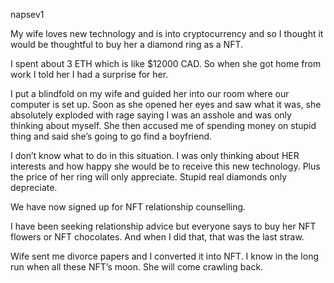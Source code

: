 napsev1

My wife loves new technology and is into cryptocurrency and so I thought it would be thoughtful to buy her a diamond ring as a NFT.

I spent about 3 ETH which is like $12000 CAD. So when she got home from work I told her I had a surprise for her.

I put a blindfold on my wife and guided her into our room where our computer is set up. Soon as she opened her eyes and saw what it was, she absolutely exploded with rage saying I was an asshole and was only thinking about myself. She then accused me of spending money on stupid thing and said she’s going to go find a boyfriend.

I don’t know what to do in this situation. I was only thinking about HER interests and how happy she would be to receive this new technology. Plus the price of her ring will only appreciate. Stupid real diamonds only depreciate.

We have now signed up for NFT relationship counselling.

I have been seeking relationship advice but everyone says to buy her NFT flowers or NFT chocolates. And when I did that, that was the last straw.

Wife sent me divorce papers and I converted it into NFT. I know in the long run when all these NFT’s moon. She will come crawling back.
